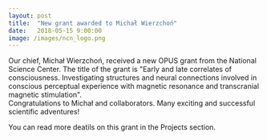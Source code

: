 ```yaml
---
layout: post
title:  "New grant awarded to Michał Wierzchoń"
date:   2018-05-15 9:00:00
image: /images/ncn_logo.png
---
```


Our chief, Michał Wierzchoń, received a new OPUS grant from the National Science Center.
The title of the grant is "Early and late correlates of consciousness. Investigating structures and neural connections involved in conscious perceptual experience with magnetic resonance and transcranial magnetic stimulation".  
Congratulations to Michał and collaborators. Many exciting and successful scientific adventures!

You can read more deatils on this grant in the Projects section.
